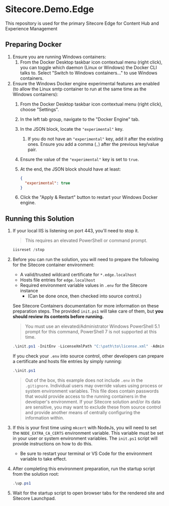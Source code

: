 # Sitecore.Demo.Edge

This repository is used for the primary Sitecore Edge for Content Hub and Experience Management

## Preparing Docker

1. Ensure you are running Windows containers:
   1. From the Docker Desktop taskbar icon contextual menu (right click), you can toggle which daemon (Linux or Windows) the Docker CLI talks to. Select "Switch to Windows containers..." to use Windows containers.
2. Ensure the Windows Docker engine experimental features are enabled (to allow the Linux smtp container to run at the same time as the Windows containers):
   1. From the Docker Desktop taskbar icon contextual menu (right click), choose "Settings".
   2. In the left tab group, navigate to the "Docker Engine" tab.
   3. In the JSON block, locate the `"experimental"` key.
      1. If you do not have an `"experimental"` key, add it after the existing ones. Ensure you add a comma (`,`) after the previous key/value pair.
   4. Ensure the value of the `"experimental"` key is set to `true`.
   5. At the end, the JSON block should have at least:

      ```json
      {
        "experimental": true
      }
      ```

   6. Click the "Apply & Restart" button to restart your Windows Docker engine.

## Running this Solution

1. If your local IIS is listening on port 443, you'll need to stop it.
   > This requires an elevated PowerShell or command prompt.

   ```ps1
   iisreset /stop
   ```

1. Before you can run the solution, you will need to prepare the following
   for the Sitecore container environment:
   * A valid/trusted wildcard certificate for `*.edge.localhost`
   * Hosts file entries for `edge.localhost`
   * Required environment variable values in `.env` for the Sitecore instance
     * (Can be done once, then checked into source control.)

   See Sitecore Containers documentation for more information on these
   preparation steps. The provided `init.ps1` will take care of them,
   but **you should review its contents before running.**

   > You must use an elevated/Administrator Windows PowerShell 5.1 prompt for
   > this command, PowerShell 7 is not supported at this time.

    ```ps1
    .\init.ps1 -InitEnv -LicenseXmlPath "C:\path\to\license.xml" -AdminPassword "DesiredAdminPassword"
    ```

    If you check your `.env` into source control, other developers
    can prepare a certificate and hosts file entries by simply running:

    ```ps1
    .\init.ps1
    ```

    > Out of the box, this example does not include `.env` in the `.gitignore`.
    > Individual users may override values using process or system environment variables.
    > This file does contain passwords that would provide access to the running containers
    > in the developer's environment. If your Sitecore solution and/or its data are sensitive,
    > you may want to exclude these from source control and provide another
    > means of centrally configuring the information within.

1. If this is your first time using `mkcert` with NodeJs, you will
   need to set the `NODE_EXTRA_CA_CERTS` environment variable. This variable
   must be set in your user or system environment variables. The `init.ps1`
   script will provide instructions on how to do this.
    * Be sure to restart your terminal or VS Code for the environment variable
      to take effect.

1. After completing this environment preparation, run the startup script
   from the solution root:

    ```ps1
    .\up.ps1
    ```

1. Wait for the startup script to open browser tabs for the rendered site
   and Sitecore Launchpad.

